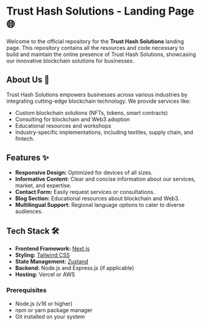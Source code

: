 # Trust Hash Solutions - Landing Page 🌐

Welcome to the official repository for the **Trust Hash Solutions** landing page. This repository contains all the resources and code necessary to build and maintain the online presence of Trust Hash Solutions, showcasing our innovative blockchain solutions for businesses.

## About Us 🚀
Trust Hash Solutions empowers businesses across various industries by integrating cutting-edge blockchain technology. We provide services like:
- Custom blockchain solutions (NFTs, tokens, smart contracts)
- Consulting for blockchain and Web3 adoption
- Educational resources and workshops  
- Industry-specific implementations, including textiles, supply chain, and fintech.

## Features ✨
- **Responsive Design:** Optimized for devices of all sizes.
- **Informative Content:** Clear and concise information about our services, market, and expertise.
- **Contact Form:** Easily request services or consultations.
- **Blog Section:** Educational resources about blockchain and Web3.
- **Multilingual Support:** Regional language options to cater to diverse audiences.

## Tech Stack 🛠️
- **Frontend Framework:** [Next.js](https://nextjs.org/)  
- **Styling:** [Tailwind CSS](https://tailwindcss.com/)  
- **State Management:** [Zustand](https://github.com/pmndrs/zustand)  
- **Backend:** Node.js and Express.js (if applicable)  
- **Hosting:** Vercel or AWS  

### Prerequisites
- Node.js (v16 or higher)
- npm or yarn package manager
- Git installed on your system


